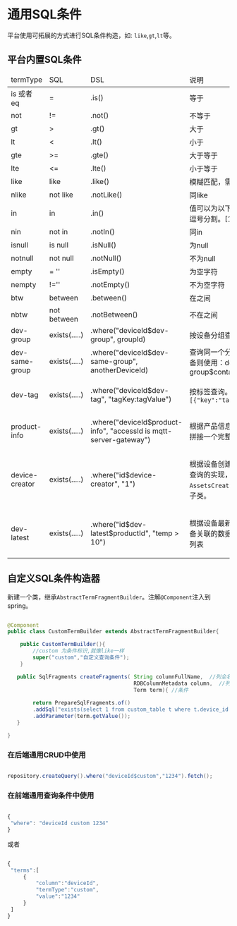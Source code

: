 # 通用SQL条件

平台使用可拓展的方式进行SQL条件构造，如: `like`,`gt`,`lt`等。


## 平台内置SQL条件

<table class='table'>
        <thead>
            <tr>
              <td>termType</td>
              <td>SQL</td>
              <td>DSL</td>
              <td>说明</td>
            </tr>
        </thead>
        <tbody>
          <tr>
            <td>is 或者 eq</td>
            <td> = </td>
            <td>.is()</td>
            <td>等于</td>
          </tr>
          <tr>
            <td>not</td>
            <td> != </td>
            <td>.not()</td>
            <td>不等于</td>
          </tr>
          <tr>
            <td>gt</td>
            <td> > </td>
            <td>.gt()</td>
            <td>大于</td>
          </tr>
          <tr>
            <td>lt</td>
            <td> < </td>
            <td>.lt()</td>
            <td>小于</td>
          </tr>
          <tr>
            <td>gte</td>
            <td> >= </td>
            <td>.gte()</td>
            <td>大于等于</td>
          </tr>
          <tr>
            <td>lte</td>
            <td> <= </td>
            <td>.lte()</td>
            <td>小于等于</td>
          </tr>
          <tr>
            <td>like</td>
            <td> like </td>
            <td>.like()</td>
            <td>模糊匹配，需要自己将value拼接%</td>
          </tr>
          <tr>
            <td>nlike</td>
            <td> not like </td>
            <td>.notLike()</td>
            <td>同like</td>
          </tr>
          <tr>
            <td>in</td>
            <td> in </td>
            <td>.in()</td>
            <td>值可以为以下格式：1,2,3,4字符串以半角逗号分割。[1,2,3,4] 集合</td>
          </tr>
          <tr>
            <td>nin</td>
            <td> not in </td>
            <td>.notIn()</td>
            <td>同in</td>
          </tr>
          <tr>
            <td>isnull</td>
            <td> is null </td>
            <td>.isNull()</td>
            <td>为null</td>
          </tr>
          <tr>
            <td>notnull</td>
            <td> not null </td>
            <td>.notNull()</td>
            <td>不为null</td>
          </tr>
          <tr>
            <td>empty</td>
            <td> = '' </td>
            <td>.isEmpty()</td>
            <td>为空字符</td>
          </tr>
          <tr>
            <td>nempty</td>
            <td> !='' </td>
            <td>.notEmpty()</td>
            <td>不为空字符</td>
          </tr>
          <tr>
            <td>btw</td>
            <td> between </td>
            <td>.between()</td>
            <td>在之间</td>
          </tr>
          <tr>
            <td>nbtw</td>
            <td> not between </td>
            <td>.notBetween()</td>
            <td>不在之间</td>
          </tr>
          <tr>
            <td>dev-group</td>
            <td> exists(.....) </td>
            <td>.where("deviceId$dev-group", groupId)</td>
            <td>按设备分组查询(Pro)</td>
          </tr>
          <tr>
            <td>dev-same-group</td>
            <td> exists(.....) </td>
            <td>.where("deviceId$dev-same-group", anotherDeviceId)</td>
            <td>查询同一个分组的设备，如果要包含此设备则使用：deviceId$dev-same-group$contains (Pro)</td>
          </tr>
          <tr>
            <td>dev-tag</td>
            <td> exists(.....) </td>
            <td>.where("deviceId$dev-tag", "tagKey:tagValue")</td>
            <td>

按标签查询。支持格式：`key:value`，`[{"key":"tagKey","value":"tagValue"}]`

</td>
          </tr>
          <tr>
            <td>product-info</td>
            <td> exists(.....) </td>
            <td>.where("deviceId$product-info", "accessId is mqtt-server-gateway")</td>
            <td>

根据产品信息查询设备数据，值`value`中可拼接一个完整的条件`terms`

</td>
          </tr>
          <tr>
            <td>device-creator</td>
            <td> exists(.....) </td>
            <td>.where("id$device-creator", "1")</td>
            <td>

根据设备创建者id查询。类似根据创建者ID查询的实现，详情见抽象类`AssetsCreatorTermFragmentBuilder`以及子类。

</td>
          </tr>
          <tr>
            <td>dev-latest</td>
            <td> exists(.....) </td>
            <td>.where("id$dev-latest$productId", "temp > 10")</td>
            <td>

根据设备最新的数据来查询设备或者与设备关联的数据。如: 查询温度大于30的设备列表

</td>
          </tr>
        </tbody>
      </table>

## 自定义SQL条件构造器

新建一个类，继承`AbstractTermFragmentBuilder`。注解`@Component`注入到spring。

```java

@Component
public class CustomTermBuilder extends AbstractTermFragmentBuilder{

    public CustomTermBuilder(){
        //custom 为条件标识,就像like一样
        super("custom","自定义查询条件");
    }

   public SqlFragments createFragments( String columnFullName,  //列全名,查询条件对应的列名
                                        RDBColumnMetadata column,  //列元数据
                                        Term term){ //条件
        
        return PrepareSqlFragments.of()
        .addSql("exists(select 1 from custom_table t where t.device_id =",columnFullName," and t.value = ?)")
        .addParameter(term.getValue());
   }

}

```

### 在后端通用CRUD中使用

```java

repository.createQuery().where("deviceId$custom","1234").fetch();

```

### 在前端通用查询条件中使用

```js

{
 "where": "deviceId custom 1234"
}

```

或者

```js

{
 "terms":[
     {
         "column":"deviceId",
         "termType":"custom",
         "value":"1234"
     }
 ]
}
```

